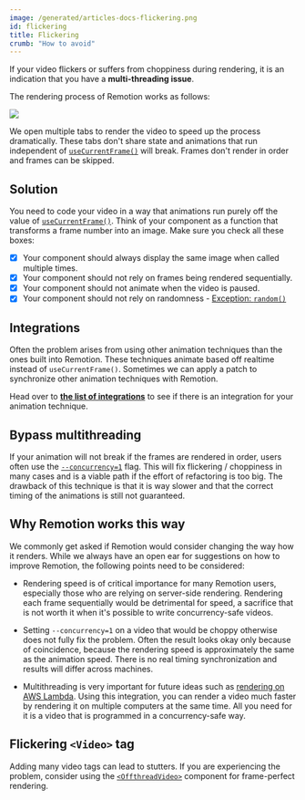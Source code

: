 ```yaml
---
image: /generated/articles-docs-flickering.png
id: flickering
title: Flickering
crumb: "How to avoid"
---
```


If your video flickers or suffers from choppiness during rendering, it is an indication that you have a **multi-threading issue**.

The rendering process of Remotion works as follows:

<img src="/img/parallel-rendering.png" />

We open multiple tabs to render the video to speed up the process dramatically. These tabs don't share state and animations that run independent of [`useCurrentFrame()`](/docs/use-current-frame) will break. Frames don't render in order and frames can be skipped.

## Solution

You need to code your video in a way that animations run purely off the value of [`useCurrentFrame()`](/docs/use-current-frame). Think of your component as a function that transforms a frame number into an image. Make sure you check all these boxes:

- [x] Your component should always display the same image when called multiple times.
- [x] Your component should not rely on frames being rendered sequentially.
- [x] Your component should not animate when the video is paused.
- [x] Your component should not rely on randomness - [Exception: `random()`](/docs/random)

## Integrations

Often the problem arises from using other animation techniques than the ones built into Remotion. These techniques animate based off realtime instead of `useCurrentFrame()`. Sometimes we can apply a patch to synchronize other animation techniques with Remotion.

Head over to [**the list of integrations**](/docs/third-party) to see if there is an integration for your animation technique.

## Bypass multithreading

If your animation will not break if the frames are rendered in order, users often use the [`--concurrency=1`](/docs/cli/render#--concurrency) flag. This will fix flickering / choppiness in many cases and is a viable path if the effort of refactoring is too big. The drawback of this technique is that it is way slower and that the correct timing of the animations is still not guaranteed.

## Why Remotion works this way

We commonly get asked if Remotion would consider changing the way how it renders. While we always have an open ear for suggestions on how to improve Remotion, the following points need to be considered:

- Rendering speed is of critical importance for many Remotion users, especially those who are relying on server-side rendering. Rendering each frame sequentially would be detrimental for speed, a sacrifice that is not worth it when it's possible to write concurrency-safe videos.

- Setting `--concurrency=1` on a video that would be choppy otherwise does not fully fix the problem. Often the result looks okay only because of coincidence, because the rendering speed is approximately the same as the animation speed. There is no real timing synchronization and results will differ across machines.

- Multithreading is very important for future ideas such as [rendering on AWS Lambda](https://github.com/remotion-dev/remotion/pull/423). Using this integration, you can render a video much faster by rendering it on multiple computers at the same time. All you need for it is a video that is programmed in a concurrency-safe way.

## Flickering `<Video>` tag

Adding many video tags can lead to stutters. If you are experiencing the problem, consider using the [`<OffthreadVideo>`](/docs/offthreadvideo) component for frame-perfect rendering.
